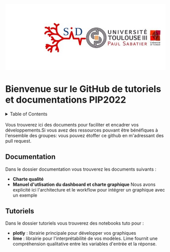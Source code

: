 <div align="center">
    <img src="IMAGES/UPSID2.jpg" alt="Logo" "height="500">
</div>

# Bienvenue sur le GitHub de tutoriels et documentations PIP2022

<!-- TABLE OF CONTENTS -->
<details>
  <summary>Table of Contents</summary>
  <ol>
    <li>
      <a href="#Documentation">Documentation</a>
    </li>
    <li>
      <a href="#Tutoriels">Tutoriels</a>
    </li>
</details>
<br/>
Vous trouverez ici des documents pour faciliter et encadrer vos développements.Si vous avez des ressources pouvant être bénéfiques à l'ensemble des groupes: vous pouvez étoffer ce github en m'adressant des pull request.

## Documentation 
Dans le dossier documentation vous trouverez les documents suivants :
* **Charte qualité**
* **Manuel d'utlisation du dashboard et charte graphique**
Nous avons explicité ici l'architecture et le workflow pour intégrer un graphique avec un exemple

## Tutoriels
Dans le dossier tutoriels vous trouverez des notebooks tuto pour :
* **plotly** : librairie principale pour développer vos graphiques
* **lime** : librairie pour l'interprétabilité de vos modèles. Lime fournit une compréhension qualitative entre les variables d'entrée et la réponse.
